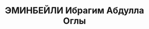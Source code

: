 ---
title: ЭМИНБЕЙЛИ Ибрагим Абдулла Оглы
description: "род. 1894, Елисаветпольская губ., г. Елисаветполь (Аз.ССР, г.Кировабад),\
  \ азербайджанец. Из семьи рабочего-кустаря. Образование высшее (2 курса сельхозфак-та\
  \ Аз. Политехн. Ин-та| востфак Аз. Гос. Высш. Пед. Ин-та, 1927-31). Член ВКП(б)\
  \ с авг. 1918. Делегат I, VI, VII, XI, XII съездов АКП(б). Член БК и ЦК АКП(б) в\
  \ 1931-33. Во время чистки в 1921был Исключен из АКП(б), но через месяц восстановлен.\
  \ Исключен 26.01.1937 решением бюро ЦК АКП(б). Восст. посмертно 03.03.1956 решением\
  \ бюро ЦК КП Азербайджана.\n После 1920 - на советской и парт. работе. Зам. дир.\
  \ Ин-та Истории Партии при ЦК КПА(б) (01.02.1935-16.05.1936). Нач. Главлита Аз.ССР.\
  \ Прож.: Аз.ССР, г.Баку.\n Арестован 01.1937\n Обвинение: ст.ст. 64,70,73 УК Аз.ССР\
  \ - участник к-р нац-ской орг-ции (Р.Ахундов и др.), \"скрытый мусаватист\", лично\
  \ намеревавшийся осуществить теракт против Багирова.\n Приговор: ВК ВС СССР, 12.10.1937\
  \ - ВМН с конфискацией имущества.\n Расстрелян 13.10.1937\n Реабилитирован ВКВС\
  \ СССР 10.12.1955 за отсутствием состава преступления.\n Источники: Сталинский список\
  \ от 03.10.1937 (Аз.ССР, Кат.1)| Личное дело №36018 (АПД УДПАР, ф.6, оп.9, д.547)|\
  \ Личное дело ИИП (ф.268, оп.1, д.669)| Личное дело №37100 Шахбази Т.А. (АПД УДПАР,\
  \ ф.6, оп.9, д.535, лл.13-14)| Определение ВКВС СССР, 10.12.1955, 28.07.1956 (упоминание)."
---